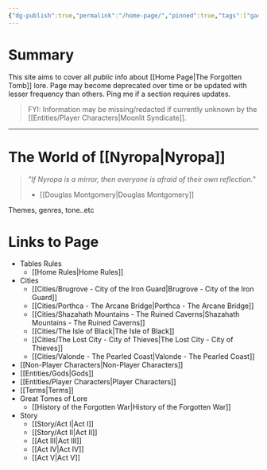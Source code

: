 ```yaml
---
{"dg-publish":true,"permalink":"/home-page/","pinned":true,"tags":["gardenEntry"]}
---
```


# Summary
This site aims to cover all *public* info about [[Home Page\|The Forgotten Tomb]] lore. Page may become deprecated over time or be updated with lesser frequency than others. Ping me if a section requires updates.
> FYI: Information may be missing/redacted if currently unknown by the [[Entities/Player Characters\|Moonlit Syndicate]].

---
# The World of [[Nyropa\|Nyropa]]
> *"If Nyropa is a mirror, then everyone is afraid of their own reflection."*
> - [[Douglas Montgomery\|Douglas Montgomery]]

Themes, genres, tone..etc


# Links to Page
- Tables Rules
	- [[Home Rules\|Home Rules]]
- Cities
	- [[Cities/Brugrove - City of the Iron Guard\|Brugrove - City of the Iron Guard]]
	- [[Cities/Porthca - The Arcane Bridge\|Porthca - The Arcane Bridge]]
	- [[Cities/Shazahath Mountains - The Ruined Caverns\|Shazahath Mountains - The Ruined Caverns]]
	- [[Cities/The Isle of Black\|The Isle of Black]]
	- [[Cities/The Lost City - City of Thieves\|The Lost City - City of Thieves]]
	- [[Cities/Valonde - The Pearled Coast\|Valonde - The Pearled Coast]]
- [[Non-Player Characters\|Non-Player Characters]]
- [[Entities/Gods\|Gods]]
- [[Entities/Player Characters\|Player Characters]]
- [[Terms\|Terms]]
- Great Tomes of Lore
	- [[History of the Forgotten War\|History of the Forgotten War]]
- Story
	- [[Story/Act I\|Act I]]
	- [[Story/Act II\|Act II]]
	- [[Act III\|Act III]]
	- [[Act IV\|Act IV]]
	- [[Act V\|Act V]]
